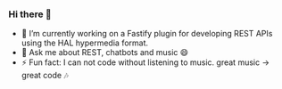 ### Hi there 👋

- 🔭 I’m currently working on a Fastify plugin for developing REST APIs using the HAL hypermedia format.
- 💬 Ask me about REST, chatbots and music 😄
- ⚡ Fun fact: I can not code without listening to music. great music -> great code :notes:
